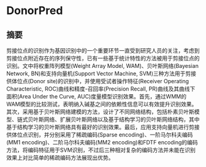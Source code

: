 # DonorPred
## 摘要
剪接位点的识别作为基因识别中的一个重要环节一直受到研究人员的关注，考虑到剪接位点附近存在的序列保守性，已有一些基于统计特性的方法被用于剪接位点的识别。文中将权重阵列模型(Weight Array Model, WAM)、贝叶斯网络(Bayesian Network, BN)和支持向量机(Support Vector Machine, SVM)三种方法用于剪接供体位点(Donor site)的识别中，并使用受试者操作特征(Receiver Operating Characteristic, ROC)曲线和精度-召回率(Precision Recall, PR)曲线及其曲线下面积(Area Under the Curve, AUC)度量模型识别效果。首先，通过WMM的WAM模型的比较测试，表明纳入碱基之间的依赖性信息可以有效提升识别效果。其次，采用基于贝叶斯网络建模的方法，设计了不同网络结构，包括朴素贝叶斯模型、链式贝叶斯网络、扩展贝叶斯网络以及基于结构学习的贝叶斯网络结构，其中基于结构学习的贝叶斯网络具有最好的识别效果。最后，应用支持向量机进行剪接供体位点识别，并分别采用了稀疏编码(Sparse encoding)、一阶马尔科夫编码(MM1 encoding)、二阶马尔科夫编码(MM2 encoding)和FDTF encoding的编码方法，将编码特征用于SVM识别，不过后三种相对复杂的编码方法并未能在识别效果上对比简单的稀疏编码方法展现出优势。
